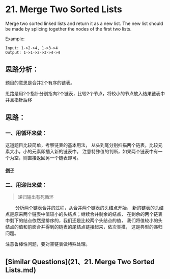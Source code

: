 

# 21. Merge Two Sorted Lists

Merge two sorted linked lists and return it as a new list. 
The new list should be made by splicing together the nodes of the first two lists.

Example:
```
Input: 1->2->4, 1->3->4
Output: 1->1->2->3->4->4
```

## 思路分析：
题目的意思是合并2个有序的链表。

思路是用2个指针分别指向2个链表，比较2个节点，将较小的节点放入结果链表中并且指针后移

## 思路：

### 一、用循环来做：
这道题目比较简单，考察链表的基本用法，
从头到尾分别扫描两个链表，比较元素大小，小的元素即插入新的链表中。
注意特殊值的判断，如果两个链表中有一个为空，则直接返回另一个链表即可。

#### [例子](/algorithms-demo/src/main/java/space/pankui/leetcode/algorithms/No21_Merge_Two_Sorted_Lists.java)

### 二、用递归来做：
> 递归输出有死循环

        分析两个链表合并的过程，从合并两个链表的头结点开始，
新的链表的头结点是原来两个链表中值较小的头结点；继续合并剩余的结点，
在剩余的两个链表中剩下的结点依然是排序的，我们还是比较两个头结点的值，
我们将值较小的头结点的值和前面合并得到的链表的尾结点链接起来，依次类推，
这是典型的递归问题。

注意鲁棒性问题，要对空链表做特殊处理。


## [Similar Questions](21、21. Merge Two Sorted Lists.md)
 
 